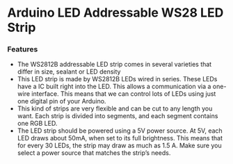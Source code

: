 # Arduino LED Addressable WS28 LED Strip

### Features
- The WS2812B addressable LED strip comes in several varieties that differ in size, sealant or LED density
- This LED strip is made by WS2812B LEDs wired in series. These LEDs have a IC built right into the LED. This allows a communication via a one-wire interface. This means that we can control lots of LEDs using just one digital pin of your Arduino.
- This kind of strips are very flexible and can be cut to any length you want. Each strip is divided into segments, and each segment contains one RGB LED.  
- The LED strip should be powered using a 5V power source. At 5V, each LED draws about 50mA, when set to its full brightness.  This means that for every 30 LEDs, the strip may draw as much as 1.5 A. Make sure you select a power source that matches the strip’s needs.


